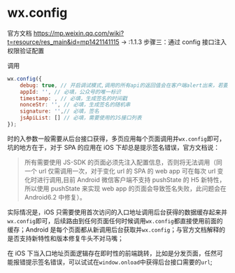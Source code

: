 # wx.config

官方文档 https://mp.weixin.qq.com/wiki?t=resource/res_main&id=mp1421141115 -> :1.1.3 步骤三：通过 config 接口注入权限验证配置

调用

```js
wx.config({
    debug: true, // 开启调试模式,调用的所有api的返回值会在客户端alert出来，若要查看传入的参数，可以在pc端打开，参数信息会通过log打出，仅在pc端时才会打印。
    appId: '', // 必填，公众号的唯一标识
    timestamp: , // 必填，生成签名的时间戳
    nonceStr: '', // 必填，生成签名的随机串
    signature: '',// 必填，签名
    jsApiList: [] // 必填，需要使用的JS接口列表
});
```

时的入参数一般需要从后台接口获得，多页应用每个页面调用并`wx.config`即可，坑的地方在于，对于 SPA 的应用在 iOS 下却总是提示签名错误，官方文档说：

> 所有需要使用 JS-SDK 的页面必须先注入配置信息，否则将无法调用（同一个 url 仅需调用一次，对于变化 url 的 SPA 的 web app 可在每次 url 变化时进行调用,目前 Android 微信客户端不支持 pushState 的 H5 新特性，所以使用 pushState 来实现 web app 的页面会导致签名失败，此问题会在 Android6.2 中修复）。

实际情况是，iOS 只需要使用首次访问的入口地址调用后台获得的数据缓存起来并`wx.config`即可，后续路由到任何页面任何时候调用`wx.config`都直接使用前面的缓存；Android 是每个页面都从新调用后台获取并`wx.config`；与官方文档解释的是否支持新特性和版本修复牛头不对马嘴；

在 iOS 下当入口地址页面逻辑存在即时性的前端跳转，比如是分发页面，任然可能报错提示签名错误，可以试试在`window.onload`中获得后台接口需要的`url`;
